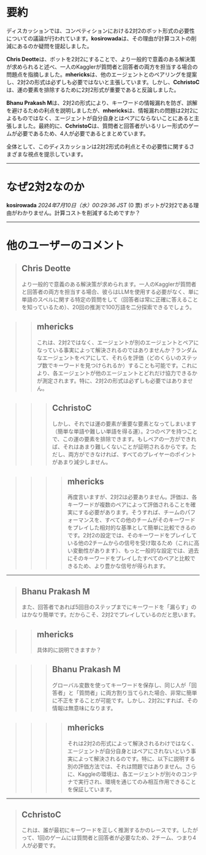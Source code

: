 # 要約 
ディスカッションでは、コンペティションにおける2対2のボット形式の必要性についての議論が行われています。**kosirowada**は、その理由が計算コストの削減にあるのか疑問を提起しました。

**Chris Deotte**は、ボットを2対2にすることで、より一般的で意義のある解決策が求められると述べ、一人のKagglerが質問者と回答者の両方を担当する場合の問題点を指摘しました。**mhericks**は、他のエージェントとのペアリングを提案し、2対2の形式は必ずしも必要ではないと主張しています。しかし、**CchristoC**は、運の要素を排除するために2対2形式が重要であると反論しました。

**Bhanu Prakash M**は、2対2の形式により、キーワードの情報漏れを防ぎ、誤解を避けるための利点を説明しましたが、**mhericks**は、情報漏れの問題は2対2によるものではなく、エージェントが自分自身とはペアにならないことにあると主張しました。最終的に、**CchristoC**は、質問者と回答者がいるリレー形式のゲームが必要であるため、4人が必要であるとまとめています。

全体として、このディスカッションは2対2形式の利点とその必要性に関するさまざまな視点を提示しています。

---
# なぜ2対2なのか
**kosirowada** *2024年7月10日（水）00:29:36 JST* (0 票)
ボットが2対2である理由がわかりません。計算コストを削減するためですか？

---
# 他のユーザーのコメント
> ## Chris Deotte
> より一般的で意義のある解決策が求められます。一人のKagglerが質問者と回答者の両方を担当する場合、彼らはLLMを使用する必要がなく、単に単語のスペルに関する特定の質問をして（回答者は常に正確に答えることを知っているため）、20回の推測で100万語を二分探索できるでしょう。

> > ## mhericks
> > これは、2対2ではなく、エージェントが別のエージェントとペアになっている事実によって解決されるのではありませんか？ランダムなエージェントをペアにして、それらを評価（どのくらいのステップ数でキーワードを見つけられるか）することも可能です。これにより、各エージェントが他のエージェントとどれだけ協力できるかが測定されます。特に、2対2の形式は必ずしも必要ではありません。

> > > ## CchristoC
> > > しかし、それでは運の要素が重要な要素となってしまいます（簡単な単語や難しい単語を得る運）。2つのペアを持つことで、この運の要素を排除できます。もしペアの一方ができれば、それはあまり難しくないことが証明されるからです。ただし、両方ができなければ、すべてのプレイヤーのポイントがあまり減少しません。

> > > > ## mhericks
> > > > 再度言いますが、2対2は必要ありません。評価は、各キーワードが複数のペアによって評価されることを確実にする必要があります。そうすれば、チームのパフォーマンスを、すべての他のチームがそのキーワードをプレイした相対的な基準として簡単に比較できるのです。2対2の設定では、そのキーワードをプレイしている他の2チームからの信号を受け取るため（これに高い変動性があります）、もっと一般的な設定では、過去にそのキーワードをプレイしたすべてのペアと比較できるため、より豊かな信号が得られます。

---
> ## Bhanu Prakash M
> また、回答者であれば5回目のステップまでにキーワードを「漏らす」のはかなり簡単です。だからこそ、2対2でプレイしているのだと思います。

> > ## mhericks
> > 具体的に説明できますか？

> > > ## Bhanu Prakash M
> > > グローバル変数を使ってキーワードを保存し、同じ人が「回答者」と「質問者」に両方割り当てられた場合、非常に簡単に不正をすることが可能です。しかし、2対2にすれば、その情報は無意味になります。

> > > > ## mhericks
> > > > それは2対2の形式によって解決されるわけではなく、エージェントが自分自身とはペアにされないという事実によって解決されるのです。特に、以下に説明する別の評価方法では、それは問題ではありません。さらに、Kaggleの環境は、各エージェントが別々のコンテナで実行され、環境を通じてのみ相互作用できることを保証しています。

---
> ## CchristoC
> これは、誰が最初にキーワードを正しく推測するかのレースです。したがって、1回のゲームには質問者と回答者が必要なため、2チーム、つまり4人が必要です。
